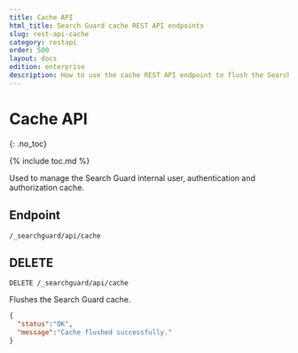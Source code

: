 ```yaml
---
title: Cache API
html_title: Search Guard cache REST API endpoints
slug: rest-api-cache
category: restapi
order: 500
layout: docs
edition: enterprise
description: How to use the cache REST API endpoint to flush the Search Guard cache.
---
```

<!---
Copyright 2019 floragunn GmbH
-->

# Cache API
{: .no_toc}

{% include toc.md %}

Used to manage the Search Guard internal user, authentication and authorization cache.

## Endpoint

```
/_searchguard/api/cache
```

## DELETE

```
DELETE /_searchguard/api/cache
```

Flushes the Search Guard cache.

```json
{
  "status":"OK",
  "message":"Cache flushed successfully."
}
```
